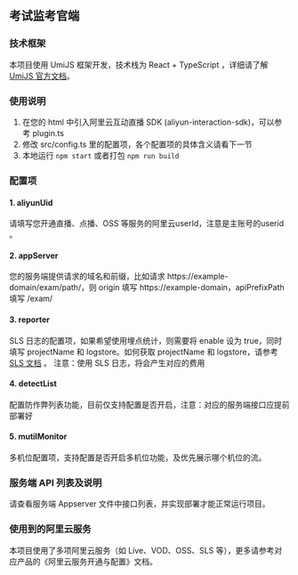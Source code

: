 ## 考试监考官端

### 技术框架
本项目使用 UmiJS 框架开发，技术栈为 React + TypeScript ，详细请了解 [UmiJS 官方文档](https://umijs.org/docs/introduce/introduce)。

### 使用说明

1. 在您的 html 中引入阿里云互动直播 SDK (aliyun-interaction-sdk)，可以参考 plugin.ts
2. 修改 src/config.ts 里的配置项，各个配置项的具体含义请看下一节
3. 本地运行 `npm start` 或者打包 `npm run build`

### 配置项

#### 1. aliyunUid

请填写您开通直播、点播、OSS 等服务的阿里云userId，注意是主账号的userid 。

#### 2. appServer

您的服务端提供请求的域名和前缀，比如请求 https://example-domain/exam/path/，则 origin 填写 https://example-domain，apiPrefixPath 填写 /exam/

#### 3. reporter

SLS 日志的配置项，如果希望使用埋点统计，则需要将 enable 设为 true，同时填写 projectName 和 logstore。如何获取 projectName 和 logstore，请参考 [SLS 文档](https://help.aliyun.com/zh/sls/getting-started) 。
注意：使用 SLS 日志，将会产生对应的费用

#### 4. detectList

配置防作弊列表功能，目前仅支持配置是否开启，注意：对应的服务端接口应提前部署好

#### 5. mutilMonitor

多机位配置项，支持配置是否开启多机位功能，及优先展示哪个机位的流。

### 服务端 API 列表及说明

请查看服务端 Appserver 文件中接口列表，并实现部署才能正常运行项目。

### 使用到的阿里云服务

本项目使用了多项阿里云服务（如 Live、VOD、OSS、SLS 等），更多请参考对应产品的《阿里云服务开通与配置》文档。

